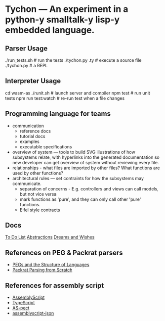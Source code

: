 # Tychon — An experiment in a python-y smalltalk-y lisp-y embedded language.

Parser Usage
-----
  ./run_tests.sh                        # run the tests
  ./tychon.py <sourcefile>.ty           # execute a source file
  ./tychon.py                           # a REPL

Interpreter Usage
-----------------
  cd wasm-as
  ./runit.sh                            # launch server and compiler
  npm test                              # run unit tests
  npm run test:watch                    # re-run test when a file changes

## Programming language for teams
- communication
    - reference docs
    - tutorial docs
    - examples
    - executable specifications
- overview of system — tools to build SVG illustrations of how subsystems relate, with
  hyperlinks into the generated documentation so new developer can get overview of system
  without reviewing every file.
- relationships - what files are imported by other files? What functions are used by other
  functions?
- architectural rules — set contraints for how the subsystems may communicate.
    - separation of concerns - E.g.  controllers and views can call models, but not vice versa
    - mark functions as 'pure', and they can only call other 'pure' functions.
    - Eifel style contracts


Docs
----
  [To Do List](TODO.md)
  [Abstractions](docs/abstractions.md)
  [Dreams and Wishes](docs/dreams_and_wishes.md)


References on PEG & Packrat parsers
--------------------------------
- [ PEGs and the Structure of Languages ]( https://blog.bruce-hill.com/pegs-and-the-structure-of-languages )
- [ Packrat Parsing from Scratch ]( https://blog.bruce-hill.com/packrat-parsing-from-scratch )

## References for assembly script
- [ AssemblyScript ](https://www.assemblyscript.org/concepts.html)
- [ TypeScript ](https://www.typescriptlang.org)
- [ AS-pect ](https://as-pect.gitbook.io/as-pect/as-api/expectations)
- [ assemblyscript-json ](https://github.com/near/assemblyscript-json/tree/main/docs)

